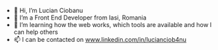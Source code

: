 - 👋 Hi, I’m Lucian Ciobanu
- 👀 I’m a Front End Developer from Iasi, Romania
- 🌱 I’m learning how the web works, which tools are available and how I can help others
- 📫 I can be contacted on www.linkedin.com/in/lucianciob4nu

<!---
luci4n/luci4n is a ✨ special ✨ repository because its `README.md` (this file) appears on your GitHub profile.
You can click the Preview link to take a look at your changes.
--->
